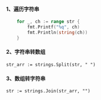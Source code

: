 #### 1、遍历字符串

```go
	for _, ch := range str {
		fmt.Printf("%q", ch)
		fmt.Println(string(ch))
	}
```

#### 2、字符串转数组

```
str_arr := strings.Split(str, " ")
```

#### 3、数组转字符串

```
str := strings.Join(str_arr, "")
```